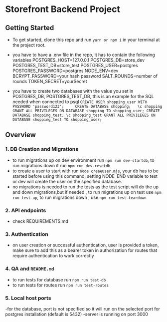 # Storefront Backend Project

## Getting Started

- To get started, clone this repo and run `yarn or npm i` in your terminal at the project root.

- you have to have a .env file in the repo, it has to contain the following variables
POSTGRES_HOST=127.0.0.1
POSTGRES_DB=store_dev
POSTGRES_TEST_DB=store_test
POSTGRES_USER=postgres
POSTGRES_PASSWORD=postgres
NODE_ENV=dev
BCRYPT_PASSWORD=your hash password
SALT_ROUNDS=number of rounds
TOKEN_SECRET=yourSecret

- you have to create two databases with the value you set in POSTGRES_DB, POSTGRES_TEST_DB, this is an example for the SQL needed when connected to psql
`
CREATE USER shopping_user WITH PASSWORD 'password123';    
CREATE DATABASE shopping;  
\c shopping
GRANT ALL PRIVILEGES ON DATABASE shopping TO shopping_user;
CREATE DATABASE shopping_test;
\c shopping_test
GRANT ALL PRIVILEGES ON DATABASE shopping_test TO shopping_user;
`

## Overview


### 1.  DB Creation and Migrations

- to run migrations up on dev environment run `npm run dev-startdb`, to run migrations down it run `npm run dev-resetdb`
- to create a user to start with run  `node creaeUser.mjs`, your db has to be started before using this command, 
setting NODE_END variable to test or dev will create the user on the specified database.
- no migrations is needed to run the tests as the test script will do the up and down migrations,but if needed , 
to run migrations up on test use `npm run test-up`, to run migrations down , use `npm run test-teardown`

### 2. API endpoints
- check REQUIREMENTS.md

### 3. Authentication
- on user creation or successful authentication, user is provided a token, make sure to add this as a bearer token in authorization for routes that require authentication to work correctly

### 4. QA and `README.md`

- to run tests for database run `npm run test-db`
- to run tests for routes run `npm run test-routes`

### 5. Local host ports
-for the database, port is not specified so it will run on the selected port for postgres installation (default is 5432)
-server is running on port 3000